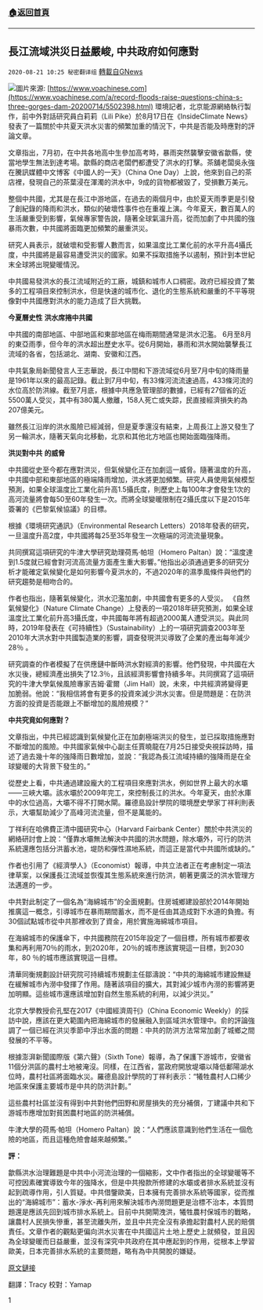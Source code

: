 ###  [:house:返回首頁](https://github.com/ourhimalayas/txt)
---

## 長江流域洪災日益嚴峻, 中共政府如何應對
`2020-08-21 10:25 秘密翻译组` [轉載自GNews](https://gnews.org/zh-hant/310034/)

![](https://s3.amazonaws.com/gnews-media-offload/wp-content/uploads/2020/08/21101958/Picture-1-72.png)圖片來源: [https://www.voachinese.com](https://www.voachinese.com/a/record-floods-raise-questions-china-s-three-gorges-dam-20200714/5502398.html) 
環境記者，北京能源網絡執行製作，前中外對話研究員白莉莉（Lili Pike）於8月17日在《InsideClimate News》發表了一篇關於中共夏天洪水災害的頻繁加重的情況下，中共是否能及時應對的評論文章。

文章指出，7月初，在中共各地高中生參加高考時，暴雨突然襲擊安徽省歙縣，使當地學生無法到達考場。歙縣的商店老闆們都遭受了洪水的打擊。茶舖老闆吳永強在騰訊媒體中文博客《中國人的一天》（China One Day）上說，他來到自己的茶店裡，發現自己的茶葉浸在渾濁的洪水中，9成的貨物都被毀了，受損數万美元。

整個中共國，尤其是在長江中游地區，在過去的兩個月中，由於夏天雨季更是引發了創紀錄的降雨和洪水，類似的破壞性事件也在重複上演。今年夏天，數百萬人的生活嚴重受到影響，氣候專家警告說，隨著全球氣溫升高，從而加劇了中共國的強暴雨次數，中共國將面臨更加頻繁的嚴重洪災。

研究人員表示，就破壞和受影響人數而言，如果溫度比工業化前的水平升高4攝氏度，中共國將是最容易遭受洪災的國家。如果不採取措施予以遏制，預計到本世紀末全球將出現變暖情況。

中共國易發洪水的長江流域附近的工廠，城鎮和城市人口稠密。政府已經投資了繁多的工程項目來控制洪水，但是快速的城市化、退化的生態系統和嚴重的不平等現像對中共國應對洪水的能力造成了巨大挑戰。

**今夏曆史性** **洪水席捲中共國**

中共國的南部地區、中部地區和東部地區在梅雨期間通常是洪水氾濫。 6月至8月的東亞雨季，但今年的洪水超出歷史水平。從6月開始，暴雨和洪水開始襲擊長江流域的各省，包括湖北、湖南、安徽和江西。

中共氣象局新聞發言人王志華說，長江中間和下游流域從6月至7月中旬的降雨量是1961年以來的最高記錄。截止到7月中旬，有33條河流流速過高，433條河流的水位高於防洪線。截至7月底，根據中共應急管理部的數據，已經有27個省的近5500萬人受災，其中有380萬人撤離，158人死亡或失踪，民直接經濟損失約為207億美元。

雖然長江沿岸的洪水風險已經減弱，但是夏季還沒有結束，上周長江上游又發生了另一輪洪水，隨著天氣向北移動，北京和其他北方地區也開始面臨強降雨。

**洪災對中共** **的威脅**

中共國從史至今都在應對洪災，但氣候變化正在加劇這一威脅。隨著溫度的升高，中共國中部和東部地區的極端降雨增加，洪水將更加頻繁。研究人員使用氣候模型預測，如果全球溫度比工業化前升高1.5攝氏度，則歷史上每100年才會發生1次的高河流量將會每50至60年發生一次。而將全球變暖限制在2攝氏度以下是2015年簽署的《巴黎氣候協議》的目標。

根據《環境研究通訊》（Environmental Research Letters）2018年發表的研究，一旦溫度升高2度，中共國將每25至35年發生一次極端的河流流量現象。

共同撰寫這項研究的牛津大學研究助理荷馬·帕坦（Homero Paltan）說：“溫度達到1.5度就已經會對河流高流量方面產生重大影響。”他指出必須通過更多的研究分析才能確定氣候變化是如何影響今夏洪水的，不過2020年的濕季風條件與他們的研究趨勢是相吻合的。

作者也指出，隨著氣候變化，洪水氾濫加劇，中共國會有更多的人受災。 《自然氣候變化》（Nature Climate Change）上發表的一項2018年研究預測，如果全球溫度比工業化前升高3攝氏度，中共國每年將有超過2000萬人遭受洪災。與此同時，2019年發表在《可持續性》（Sustainability）上的一項研究調查2003年至2010年大洪水對中共國製造業的影響，調查發現洪災導致了企業的產出每年減少28％ 。

研究調查的作者模擬了在供應鏈中斷時洪水對經濟的影響。他們發現，中共國在大水災後，總經濟產出損失了12.3％，且該經濟影響會持續多年。共同撰寫了這項研究的牛津大學氣候風險專家吉姆·霍爾（Jim Hall）說，未來，中共經濟將變得更加脆弱。他說：“我相信將會有更多的投資來減少洪水災害。但是問題是：在防洪方面的投資是否能跟上不斷增加的風險規模？”

**中共究竟如何應對？**

文章指出，中共已經認識到氣候變化正在加劇極端洪災的發生，並已採取措施應對不斷增加的風險。中共國家氣候中心副主任賈曉龍在7月25日接受央視採訪時，描述了過去幾十年的強降雨日數增加，並說：“我認為長江流域持續的強降雨是在全球變暖的大背景下發生的。”

從歷史上看，中共通過建設龐大的工程項目來應對洪水，例如世界上最大的水壩——三峽大壩。該水壩於2009年完工，來控制長江的洪水。今年夏天，由於水庫中的水位過高，大壩不得不打開水閘。羅德島設計學院的環境歷史學家丁祥利則表示，大壩幫助減少了高峰河流流量，但不是萬能的。

丁祥利在哈佛費正清中國研究中心（Harvard Fairbank Center）關於中共洪災的網絡研討會上說：“僅靠水壩無法解決中共國的洪水問題，除水壩外，可行的防洪系統還應包括分洪蓄水池，堤防和彈性濕地系統，而這正是當代中共國所或缺的。”

作者也引用了《經濟學人》（Economist）報導，中共立法者正在考慮制定一項法律草案，以保護長江流域並恢復其生態系統來進行防洪，朝著更廣泛的洪水管理方法邁進的一步。

中共對此制定了一個名為“海綿城市”的全面規劃。住房城鄉建設部於2014年開始推廣這一概念，引導城市在暴雨期間蓄水，而不是任由其造成對下水道的負擔。有30個試點城市從中共那裡收到了資金，用於實施海綿城市項目。

在海綿城市的保護傘下，中共國務院在2015年設定了一個目標，所有城市都要收集和再利用70％的雨水，到2020年，20％的城市應該實現這一目標，到2030年，80 ％的城市應該實現這一目標。

清華同衡規劃設計研究院可持續城市規劃主任鄒濤說：“中共的海綿城市建設無疑在緩解城市內澇中發揮了作用。隨著該項目的擴大，其對減少城市內澇的影響將更加明顯。這些城市還應該增加對自然生態系統的利用，以減少洪災。”

北京大學教授俞孔堅在2017《中國經濟周刊》（China Economic Weekly）的採訪中說，應該在更大範圍內把海綿城市的發展融入到區域洪水管理中。俞的評論強調了一個已經在洪災季節中浮出水面的問題：中共的防洪方法常常加劇了城鄉之間發展的不平等。

根據澎湃新聞國際版《第六聲》（Sixth Tone）報導，為了保護下游城市，安徽省11個分洪區的農村土地被淹沒。同樣，在江西省，當政府開放堤壩以降低鄱陽湖水位時，農村社區將面臨水災。羅德島設計學院的丁祥利表示：“犧牲農村人口稀少地區來保護主要城市是中共的防洪計劃。”

這些農村社區並沒有得到中共對他們田野和房屋損失的充分補償，丁建議中共和下游城市應增加對貧困農村地區的防洪補償。

牛津大學的荷馬·帕坦（Homero Paltan）說：“人們應該意識到他們生活在一個危險的地區，而且這種危險會越來越頻繁。”

**評：**

歙縣洪水治理難題是中共中小河流治理的一個縮影，文中作者指出的全球變暖等不可控因素確實導致今年的強降水，但是中共撥款所修建的水壩或者排水系統並沒有起到疏導作用，引人質疑。中共借鑒歐美，日本擁有完善排水系統等國家，從而推出的“海綿城市”：蓄水-淨水-再利用來解決城市內澇問題更是治標不治本，本質問題還是應該先回到城市排水系統上。目前中共開閘洩洪，犧牲農村保城市的戰略，讓農村人民損失慘重，甚至流離失所，並且中共完全沒有承擔起對農村人民的賠償責任。文章作者的觀點更偏向洪水災害在中共國這片土地上歷史上就頻發，並且因為全球變暖而日益嚴重，並沒有深究中共政府在其中應起到的作用，從根本上學習歐美，日本完善排水系統的主要問題，略有為中共開脫的嫌疑。

[原文鏈接](https://insideclimatenews.org/news/14082020/china-floods-climate-change-extreme-weather)

翻譯：Tracy 
校對：Yamap

1
